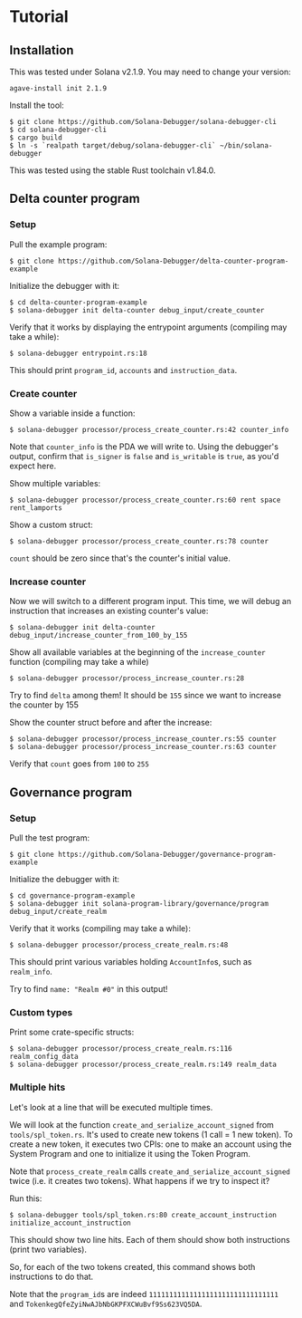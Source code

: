 # Tutorial

## Installation

This was tested under Solana v2.1.9. You may need to change your version:
```
agave-install init 2.1.9
```

Install the tool:
```
$ git clone https://github.com/Solana-Debugger/solana-debugger-cli
$ cd solana-debugger-cli
$ cargo build
$ ln -s `realpath target/debug/solana-debugger-cli` ~/bin/solana-debugger
```
This was tested using the stable Rust toolchain v1.84.0.

## Delta counter program

### Setup

Pull the example program:
```
$ git clone https://github.com/Solana-Debugger/delta-counter-program-example
```

Initialize the debugger with it:
```
$ cd delta-counter-program-example
$ solana-debugger init delta-counter debug_input/create_counter
```

Verify that it works by displaying the entrypoint arguments (compiling may take a while):
```
$ solana-debugger entrypoint.rs:18
```
This should print `program_id`, `accounts` and `instruction_data`.

### Create counter

Show a variable inside a function:
```
$ solana-debugger processor/process_create_counter.rs:42 counter_info
```
Note that `counter_info` is the PDA we will write to. Using the debugger's output, confirm that `is_signer` is `false` and `is_writable` is `true`, as you'd expect here.

Show multiple variables: 
```
$ solana-debugger processor/process_create_counter.rs:60 rent space rent_lamports
```

Show a custom struct:
```
$ solana-debugger processor/process_create_counter.rs:78 counter
```
`count` should be zero since that's the counter's initial value.

### Increase counter

Now we will switch to a different program input. This time, we will debug an instruction that increases an existing counter's value:
```
$ solana-debugger init delta-counter debug_input/increase_counter_from_100_by_155
```

Show all available variables at the beginning of the `increase_counter` function (compiling may take a while)
```
$ solana-debugger processor/process_increase_counter.rs:28
```
Try to find `delta` among them! It should be `155` since we want to increase the counter by 155

Show the counter struct before and after the increase:
```
$ solana-debugger processor/process_increase_counter.rs:55 counter
$ solana-debugger processor/process_increase_counter.rs:63 counter
```
Verify that `count` goes from `100` to `255`

## Governance program

### Setup

Pull the test program:
```
$ git clone https://github.com/Solana-Debugger/governance-program-example
```

Initialize the debugger with it:
```
$ cd governance-program-example
$ solana-debugger init solana-program-library/governance/program debug_input/create_realm
```

Verify that it works (compiling may take a while):
```
$ solana-debugger processor/process_create_realm.rs:48
```
This should print various variables holding `AccountInfo`s, such as `realm_info`.

Try to find `name: "Realm #0"` in this output!

### Custom types

Print some crate-specific structs:
```
$ solana-debugger processor/process_create_realm.rs:116 realm_config_data
$ solana-debugger processor/process_create_realm.rs:149 realm_data
```

### Multiple hits

Let's look at a line that will be executed multiple times.

We will look at the function `create_and_serialize_account_signed` from `tools/spl_token.rs`. It's used to create new tokens (1 call = 1 new token). To create a new token, it executes two CPIs: one to make an account using the System Program and one to initialize it using the Token Program.

Note that `process_create_realm` calls `create_and_serialize_account_signed` twice (i.e. it creates two tokens). What happens if we try to inspect it?

Run this:
```
$ solana-debugger tools/spl_token.rs:80 create_account_instruction initialize_account_instruction
```

This should show two line hits. Each of them should show both instructions (print two variables).

So, for each of the two tokens created, this command shows both instructions to do that.

Note that the `program_id`s are indeed `11111111111111111111111111111111` and `TokenkegQfeZyiNwAJbNbGKPFXCWuBvf9Ss623VQ5DA`.
